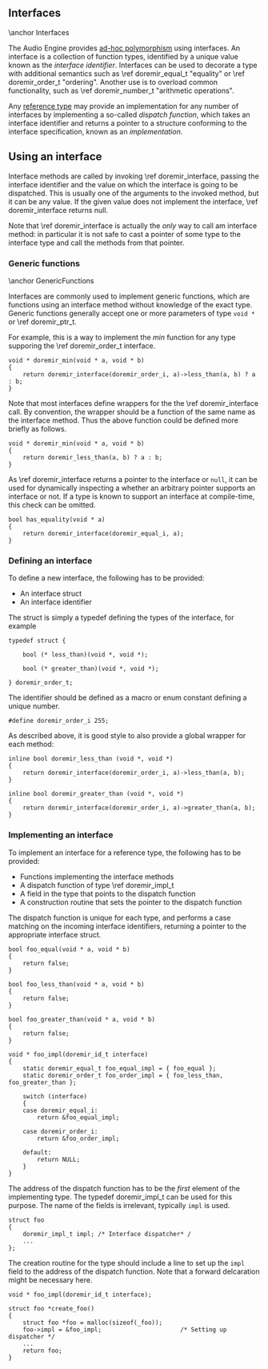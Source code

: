 
## Interfaces

\anchor Interfaces

The Audio Engine provides [ad-hoc polymorphism](http://en.wikipedia.org/wiki/Ad-hoc_polymorphism) using interfaces.
An interface is a collection of function types, identified by a unique value known as the *interface identifier*.
Interfaces can be used to decorate a type with additional semantics such as \ref doremir_equal_t "equality" or \ref
doremir_order_t "ordering". Another use is to overload common functionality, such as \ref doremir_number_t
"arithmetic operations".

Any [reference type](http://en.wikipedia.org/wiki/Reference_type) may provide an implementation for any number of
interfaces by implementing a so-called *dispatch function*, which takes an interface identifier and returns a
pointer to a structure conforming to the interface specification, known as an *implementation*.


## Using an interface

Interface methods are called by invoking \ref doremir_interface, passing the interface identifier and the 
value on which the interface is going to be dispatched. This is usually one of the arguments to the invoked
method, but it can be any value. If the given value does not implement the interface, \ref doremir_interface
returns null.

Note that \ref doremir_interface is actually the *only* way to call am interface method: in particular 
it is not safe to cast a pointer of some type to the interface type and call the methods from that pointer.


### Generic functions

\anchor GenericFunctions

Interfaces are commonly used to implement generic functions, which are functions using an interface method without
knowledge of the exact type. Generic functions generally accept one or more parameters of type `void *` or
\ref doremir_ptr_t.

For example, this is a way to implement the *min* function for any type supporing the \ref doremir_order_t
interface.

~~~~
void * doremir_min(void * a, void * b) 
{             
    return doremir_interface(doremir_order_i, a)->less_than(a, b) ? a : b;
}
~~~~

Note that most interfaces define wrappers for the the \ref doremir_interface call. By convention, the
wrapper should be a function of the same name as the interface method. Thus the above function could
be defined more briefly as follows.

~~~~
void * doremir_min(void * a, void * b)
{
    return doremir_less_than(a, b) ? a : b;
}
~~~~

As \ref doremir_interface returns a pointer to the interface or `null`, it can be used for dynamically
inspecting a whether an arbitrary pointer supports an interface or not. If a type is known to support an
interface at compile-time, this check can be omitted.

~~~~
bool has_equality(void * a)
{
    return doremir_interface(doremir_equal_i, a);
}
~~~~


### Defining an interface

To define a new interface, the following has to be provided:

* An interface struct
* An interface identifier

The struct is simply a typedef defining the types of the interface, for example

~~~~
typedef struct {

    bool (* less_than)(void *, void *);

    bool (* greater_than)(void *, void *);

} doremir_order_t;
~~~~

The identifier should be defined as a macro or enum constant defining a unique number.

~~~~
#define doremir_order_i 255;
~~~~

As described above, it is good style to also provide a global wrapper for each method:

~~~~
inline bool doremir_less_than (void *, void *)
{
    return doremir_interface(doremir_order_i, a)->less_than(a, b);
}

inline bool doremir_greater_than (void *, void *)
{
    return doremir_interface(doremir_order_i, a)->greater_than(a, b);
}

~~~~


### Implementing an interface

To implement an interface for a reference type, the following has to be provided:

* Functions implementing the interface methods
* A dispatch function of type \ref doremir_impl_t
* A field in the type that points to the dispatch function
* A construction routine that sets the pointer to the dispatch function

The dispatch function is unique for each type, and performs a case matching on the
incoming interface identifiers, returning a pointer to the appropriate interface
struct. 

~~~~
bool foo_equal(void * a, void * b)
{
    return false;
}

bool foo_less_than(void * a, void * b)
{
    return false;
}

bool foo_greater_than(void * a, void * b)
{
    return false;
}

void * foo_impl(doremir_id_t interface)
{
    static doremir_equal_t foo_equal_impl = { foo_equal };
    static doremir_order_t foo_order_impl = { foo_less_than, foo_greater_than };

    switch (interface)
    {
    case doremir_equal_i:
        return &foo_equal_impl;

    case doremir_order_i:
        return &foo_order_impl;

    default:
        return NULL;
    }
}
~~~~

The address of the dispatch function has to be the *first* element of the implementing type. The typedef
doremir_impl_t can be used for this purpose. The name of the fields is irrelevant, typically `impl` is used.

~~~~
struct foo
{
    doremir_impl_t impl; /* Interface dispatcher* /
    ...
};
~~~~

The creation routine for the type should include a line to set up the `impl` field to the address of the
dispatch function. Note that a forward delcaration might be necessary here.

~~~~
void * foo_impl(doremir_id_t interface);

struct foo *create_foo()
{
    struct foo *foo = malloc(sizeof(_foo));
    foo->impl = &foo_impl;                      /* Setting up dispatcher */
    ...
    return foo;
}
~~~~

